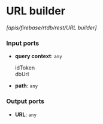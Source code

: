 # URL builder

_[apis/firebase/rtdb/rest/URL builder]_

### Input ports

* __query context__: ` any `


    idToken<br>
    dbUrl<br>


* __path__: ` any `

### Output ports

* __URL__: ` any `

